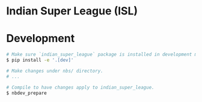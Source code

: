 # Indian Super League (ISL)


<!-- WARNING: THIS FILE WAS AUTOGENERATED! DO NOT EDIT! -->

# Development

``` bash
# Make sure `indian_super_league` package is installed in development mode.
$ pip install -e '.[dev]'

# Make changes under nbs/ directory.
# ...

# Compile to have changes apply to indian_super_league.
$ nbdev_prepare
```
